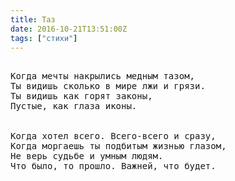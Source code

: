 ```yaml
---
title: Таз
date: 2016-10-21T13:51:00Z
tags: ["стихи"]
---
```


<pre>

Когда мечты накрылись медным тазом,
Ты видишь сколько в мире лжи и грязи.
Ты видишь как горят законы,
Пустые, как глаза иконы.


Когда хотел всего. Всего-всего и сразу,
Когда моргаешь ты подбитым жизнью глазом,
Не верь судьбе и умным людям.
Что было, то прошло. Важней, что будет.

</pre>